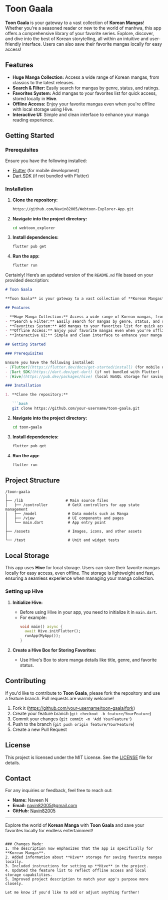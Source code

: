 # Toon Gaala

**Toon Gaala** is your gateway to a vast collection of **Korean Mangas**! Whether you're a seasoned reader or new to the world of manhwa, this app offers a comprehensive library of your favorite series. Explore, discover, and dive into the best of Korean storytelling, all within an intuitive and user-friendly interface. Users can also save their favorite mangas locally for easy access!

## Features

- **Huge Manga Collection:** Access a wide range of Korean mangas, from classics to the latest releases.
- **Search & Filter:** Easily search for mangas by genre, status, and ratings.
- **Favorites System:** Add mangas to your favorites list for quick access, stored locally in **Hive**.
- **Offline Access:** Enjoy your favorite mangas even when you're offline with local storage using Hive.
- **Interactive UI:** Simple and clean interface to enhance your manga reading experience.

## Getting Started

### Prerequisites

Ensure you have the following installed:
- [Flutter](https://flutter.dev/docs/get-started/install) (for mobile development)
- [Dart SDK](https://dart.dev/get-dart) (if not bundled with Flutter)

### Installation

1. **Clone the repository:**

   ```bash
   https://github.com/Navin82005/Webtoon-Explorer-App.git

2. **Navigate into the project directory:**

   ```bash
   cd webtoon_explorer

3. **Install dependencies:**

   ```bash
   flutter pub get

4. **Run the app:**

   ```bash
   flutter run


Certainly! Here’s an updated version of the `README.md` file based on your provided description:

```md
# Toon Gaala

**Toon Gaala** is your gateway to a vast collection of **Korean Mangas**! Whether you're a seasoned reader or new to the world of manhwa, this app offers a comprehensive library of your favorite series. Explore, discover, and dive into the best of Korean storytelling, all within an intuitive and user-friendly interface. Users can also save their favorite mangas locally for easy access!

## Features

- **Huge Manga Collection:** Access a wide range of Korean mangas, from classics to the latest releases.
- **Search & Filter:** Easily search for mangas by genre, status, and ratings.
- **Favorites System:** Add mangas to your favorites list for quick access, stored locally in **Hive**.
- **Offline Access:** Enjoy your favorite mangas even when you're offline with local storage using Hive.
- **Interactive UI:** Simple and clean interface to enhance your manga reading experience.

## Getting Started

### Prerequisites

Ensure you have the following installed:
- [Flutter](https://flutter.dev/docs/get-started/install) (for mobile development)
- [Dart SDK](https://dart.dev/get-dart) (if not bundled with Flutter)
- [Hive](https://pub.dev/packages/hive) (local NoSQL storage for saving user data like favorite mangas)

### Installation

1. **Clone the repository:**

   ```bash
   git clone https://github.com/your-username/toon-gaala.git
   ```

2. **Navigate into the project directory:**

   ```bash
   cd toon-gaala
   ```

3. **Install dependencies:**

   ```bash
   flutter pub get
   ```

4. **Run the app:**

   ```bash
   flutter run
   ```

## Project Structure

```
/toon-gaala
│
├── /lib                   # Main source files
│   ├── /controller         # GetX controllers for app state management
│   ├── /model              # Data models such as Manga
│   ├── /view               # UI components and pages
│   └── main.dart           # App entry point
│
├── /assets                 # Images, icons, and other assets
│
└── /test                   # Unit and widget tests
```

## Local Storage

This app uses **Hive** for local storage. Users can store their favorite mangas locally for easy access, even offline. The storage is lightweight and fast, ensuring a seamless experience when managing your manga collection.

### Setting up Hive

1. **Initialize Hive:**
   - Before using Hive in your app, you need to initialize it in `main.dart`.
   - For example:
     ```dart
     void main() async {
       await Hive.initFlutter();
       runApp(MyApp());
     }
     ```

2. **Create a Hive Box for Storing Favorites:**
   - Use Hive's Box to store manga details like title, genre, and favorite status.

## Contributing

If you'd like to contribute to **Toon Gaala**, please fork the repository and use a feature branch. Pull requests are warmly welcome!

1. Fork it (https://github.com/your-username/toon-gaala/fork)
2. Create your feature branch (`git checkout -b feature/YourFeature`)
3. Commit your changes (`git commit -m 'Add YourFeature'`)
4. Push to the branch (`git push origin feature/YourFeature`)
5. Create a new Pull Request

## License

This project is licensed under the MIT License. See the [LICENSE](LICENSE) file for details.

## Contact

For any inquiries or feedback, feel free to reach out:

- **Name:** Naveen N
- **Email:** navin82005@gmail.com
- **GitHub:** [Navin82005](https://github.com/Navin82005/)

---

Explore the world of **Korean Manga** with **Toon Gaala** and save your favorites locally for endless entertainment!
```

### Changes Made:
1. The description now emphasizes that the app is specifically for **Korean Mangas**.
2. Added information about **Hive** storage for saving favorite mangas locally.
3. Included instructions for setting up **Hive** in the project.
4. Updated the feature list to reflect offline access and local storage capabilities.
5. Improved project description to match your app's purpose more closely.

Let me know if you'd like to add or adjust anything further!
